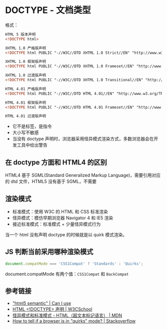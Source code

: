 # DOCTYPE - 文档类型

格式：

```html
HTML 5 版本声明
<!DOCTYPE html>

XHTML 1.0 严格版声明
<!DOCTYPE html PUBLIC "-//W3C//DTD XHTML 1.0 Strict//EN" "http://www.w3.org/TR/xhtml1/DTD/xhtml1-strict.dtd">

XHTML 1.0 框架版声明
<!DOCTYPE html PUBLIC "-//W3C//DTD XHTML 1.0 Frameset//EN" "http://www.w3.org/TR/xhtml1/DTD/xhtml1-frameset.dtd">

XHTML 1.0 过渡版声明
<!DOCTYPE html PUBLIC "-//W3C//DTD XHTML 1.0 Transitional//EN" "http://www.w3.org/TR/xhtml1/DTD/xhtml1-transitional.dtd">

HTML 4.01 严格版声明
<!DOCTYPE html PUBLIC "-//W3C//DTD HTML 4.01//EN" "http://www.w3.org/TR/html4/strict.dtd">

HTML 4.01 框架版声明
<!DOCTYPE html PUBLIC "-//W3C//DTD HTML 4.01 Frameset//EN" "http://www.w3.org/TR/html4/frameset.dtd">

HTML 4.01 过渡版声明
```

- 它不是标签，是指令
- 大小写不敏感
- 当没有 doctype 声明时，浏览器采用怪异模式渲染方式，多数浏览器会在开发工具中给出警告

## 在 doctype 方面和 HTML4 的区别

HTML4 基于 SGML(Standard Generalized Markup Language)，需要引用对应的 dtd 文件，HTML5 没有基于 SGML，不需要

## 渲染模式

- 标准模式：使用 W3C 的 HTML 和 CSS 标准渲染
- 怪异模式：模仿早期浏览器 Navigator 4 和 IE5 渲染
- 接近标准模式：标准模式 + 少量怪异模式行为

当一个 html 没有声明 doctype 的时候就是以 quirk 模式渲染。

## JS 判断当前采用哪种渲染模式

```javascript
document.compatMode === 'CSS1Compat' ? 'Standards' : 'Quirks';
```

document.compatMode 有两个值：`CSS1Compat` 和 `BackCompat`

## 参考链接

- ["html5 semantic" | Can I use](https://caniuse.com/?search=html5%20semantic)
- [HTML <!DOCTYPE> 声明 | W3CSchool](https://www.w3school.com.cn/tags/tag_doctype.asp)
- [怪异模式和标准模式 - HTML（超文本标记语言） | MDN](https://developer.mozilla.org/zh-CN/docs/Web/HTML/Quirks_Mode_and_Standards_Mode)
- [How to tell if a browser is in "quirks" mode? | Stackoverflow](https://stackoverflow.com/questions/627097/how-to-tell-if-a-browser-is-in-quirks-mode)
